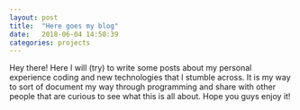 ```yaml
---
layout: post
title:  "Here goes my blog"
date:   2018-06-04 14:50:39
categories: projects
---
```

Hey there! Here I will (try) to write some posts about my personal experience coding and new technologies that I stumble across. It is my way to sort of document my way through programming and share with other people that are curious to see what this is all about. Hope you guys enjoy it!

